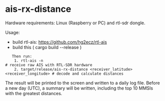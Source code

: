 # ais-rx-distance

Hardware requirements:
   Linux (Raspberry or PC) and rtl-sdr dongle.

Usage:
  * build rtl-ais: https://github.com/hg2ecz/rtl-ais
  * build this ( cargo build --release )

```
   Then run:
    1. rtl-ais -n                                                              # receive raw AIS with RTL-SDR hardware
    2. target/release/ais-rx-distance <receiver_latitude> <receiver_longitude> # decode and calculate distances
```
The result will be printed to the screen and written to a daily log file.
Before a new day (UTC), a summary will be written, including the top 10 MMSIs with the greatest distances.
